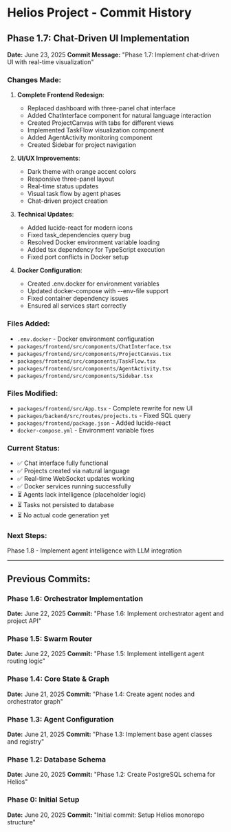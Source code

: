 # Helios Project - Commit History

## Phase 1.7: Chat-Driven UI Implementation
**Date:** June 23, 2025
**Commit Message:** "Phase 1.7: Implement chat-driven UI with real-time visualization"

### Changes Made:
1. **Complete Frontend Redesign**:
   - Replaced dashboard with three-panel chat interface
   - Added ChatInterface component for natural language interaction
   - Created ProjectCanvas with tabs for different views
   - Implemented TaskFlow visualization component
   - Added AgentActivity monitoring component
   - Created Sidebar for project navigation

2. **UI/UX Improvements**:
   - Dark theme with orange accent colors
   - Responsive three-panel layout
   - Real-time status updates
   - Visual task flow by agent phases
   - Chat-driven project creation

3. **Technical Updates**:
   - Added lucide-react for modern icons
   - Fixed task_dependencies query bug
   - Resolved Docker environment variable loading
   - Added tsx dependency for TypeScript execution
   - Fixed port conflicts in Docker setup

4. **Docker Configuration**:
   - Created .env.docker for environment variables
   - Updated docker-compose with --env-file support
   - Fixed container dependency issues
   - Ensured all services start correctly

### Files Added:
- `.env.docker` - Docker environment configuration
- `packages/frontend/src/components/ChatInterface.tsx`
- `packages/frontend/src/components/ProjectCanvas.tsx`
- `packages/frontend/src/components/TaskFlow.tsx`
- `packages/frontend/src/components/AgentActivity.tsx`
- `packages/frontend/src/components/Sidebar.tsx`

### Files Modified:
- `packages/frontend/src/App.tsx` - Complete rewrite for new UI
- `packages/backend/src/routes/projects.ts` - Fixed SQL query
- `packages/frontend/package.json` - Added lucide-react
- `docker-compose.yml` - Environment variable fixes

### Current Status:
- ✅ Chat interface fully functional
- ✅ Projects created via natural language
- ✅ Real-time WebSocket updates working
- ✅ Docker services running successfully
- ⏳ Agents lack intelligence (placeholder logic)
- ⏳ Tasks not persisted to database
- ⏳ No actual code generation yet

### Next Steps:
Phase 1.8 - Implement agent intelligence with LLM integration

---

## Previous Commits:

### Phase 1.6: Orchestrator Implementation
**Date:** June 22, 2025
**Commit:** "Phase 1.6: Implement orchestrator agent and project API"

### Phase 1.5: Swarm Router
**Date:** June 22, 2025
**Commit:** "Phase 1.5: Implement intelligent agent routing logic"

### Phase 1.4: Core State & Graph
**Date:** June 21, 2025
**Commit:** "Phase 1.4: Create agent nodes and orchestrator graph"

### Phase 1.3: Agent Configuration
**Date:** June 21, 2025
**Commit:** "Phase 1.3: Implement base agent classes and registry"

### Phase 1.2: Database Schema
**Date:** June 20, 2025
**Commit:** "Phase 1.2: Create PostgreSQL schema for Helios"

### Phase 0: Initial Setup
**Date:** June 20, 2025
**Commit:** "Initial commit: Setup Helios monorepo structure"